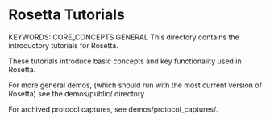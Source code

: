 Rosetta Tutorials
=================
KEYWORDS: CORE_CONCEPTS GENERAL
This directory contains the introductory tutorials for Rosetta.

These tutorials introduce basic concepts and key functionality used in Rosetta.

For more general demos, (which should run with the most current version of Rosetta)
see the demos/public/ directory.

For archived protocol captures, see demos/protocol_captures/.
